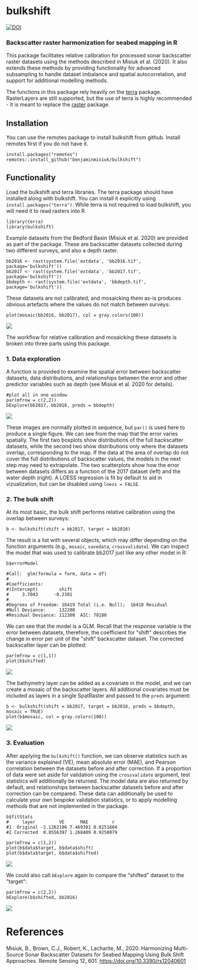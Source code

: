# bulkshift
[![DOI](https://zenodo.org/badge/DOI/10.5281/zenodo.6363413.svg)](https://doi.org/10.5281/zenodo.6363412)
### Backscatter raster harmonization for seabed mapping in R

This package facilitates relative calibration for processed sonar backscatter raster datasets using the methods described in Misiuk et al. (2020). 
It also extends these methods by providing functionality for advanced subsampling to handle dataset imbalance and spatial autocorrelation, and support for additional modelling methods. 

The functions in this package rely heavily on the [terra](https://github.com/rspatial/terra) package. RasterLayers are still supported, but the use of terra is highly 
recommended - it is meant to replace the [raster](https://github.com/rspatial/raster) package.

## Installation
You can use the remotes package to install bulkshift from github. Install remotes first if you do not have it. 
```
install.packages("remotes")
remotes::install_github("benjaminmisiuk/bulkshift")
```
## Functionality
Load the bulkshift and terra libraries. The terra package should have installed along with bulkshift. You can install
it explicitly using `install.packages("terra")`. While terra is not required to load bulkshift, you will need it
to read rasters into R.
```
library(terra)
library(bulkshift)
```
Example datasets from the Bedford Basin (Misiuk et al. 2020) are provided as part of the package. These are backscatter
datasets collected during two different surveys, and also a depth raster.
```
bb2016 <- rast(system.file('extdata', 'bb2016.tif', package='bulkshift'))
bb2017 <- rast(system.file('extdata', 'bb2017.tif', package='bulkshift'))
bbdepth <- rast(system.file('extdata', 'bbdepth.tif', package='bulkshift'))
```
These datasets are not calibrated, and mosaicking them as-is produces obvious artefacts where the values do not match between surveys:
```
plot(mosaic(bb2016, bb2017), col = gray.colors(100))
```
![](images/bshift_eg1.png)

The workflow for relative calibration and mosaicking these datasets is broken into three parts using this package.
### 1. Data exploration
A function is provided to examine the spatial error between backscatter datasets, data distributions, and relationships between the error and other predictor variables such as depth (see Misiuk et al. 2020 for details).
```
#plot all in one window
par(mfrow = c(2,2))
bExplore(bb2017, bb2016, preds = bbdepth)
```
![](images/bExplore.png)

These images are normally plotted in sequence, but `par()` is used here to produce a single figure. We can see from the map that the error varies spatially. The first two boxplots show distributions of the full backscatter datasets, while the second two show distributions only where the datasets overlap, corresponding to the map. If the data at the area of overlap do not cover the full distributions of backscatter values, the models in the next step may need to extrapolate. The two scatterplots show how the error between datasets differs as a function of the 2017 dataset (left) and the water depth (right). A LOESS regression is fit by default to aid in vizualization, but can be disabled using `loess = FALSE`.
### 2. The bulk shift
At its most basic, the bulk shift performs relative calibration using the overlap between surveys:
```
b <- bulkshift(shift = bb2017, target = bb2016)
```
The result is a list with several objects, which may differ depending on the function arguments (e.g., `mosaic`, `savedata`, `crossvalidate`). We can inspect the model that was used to calibrate bb2017 just like any other model in R:
```
b$errorModel

#Call:  glm(formula = form, data = df)
#
#Coefficients:
#(Intercept)        shift  
#     3.7043      -0.2301  
#
#Degrees of Freedom: 16419 Total (i.e. Null);  16418 Residual
#Null Deviance:	    132200 
#Residual Deviance: 112300 	AIC: 78180
```
We can see that the model is a GLM. Recall that the response variable is the error between datasets, therefore, the coefficient for "shift" describes the change in error per unit of the "shift" backscatter dataset. The corrected backscatter layer can be plotted:
```
par(mfrow = c(1,1))
plot(b$shifted)
```
![](images/bshift_eg2.png)

The bathymetry layer can be added as a covariate in the model, and we can create a mosaic of the backscatter layers. All additional covariates must be included as layers in a single SpatRaster and passed to the `preds` argument:
```
b <- bulkshift(shift = bb2017, target = bb2016, preds = bbdepth, mosaic = TRUE)
plot(b$mosaic, col = gray.colors(100))
```
![](images/bshift_eg3.png)

### 3. Evaluation
After applying the `bulkshift()` function, we can observe statistics such as the variance explained (VE), mean absolute error (MAE), and Pearson correlation between the datasets before and after correction. If a proportion of data were set aside for validation using the `crossvalidate` argument, test statistics will additionally be returned. The model data are also returned by default, and relationships between backscatter datasets before and after correction can be compared. These data can additionally be used to calculate your own bespoke validation statistics, or to apply modelling methods that are not implemented in the package.
```
b$fitStats
#     layer         VE      MAE         r
#1  Original -2.1262196 7.469381 0.8151604
#2 Corrected  0.8556397 1.268409 0.9250079

par(mfrow = c(1,2))
plot(b$data$target, b$data$shift)
plot(b$data$target, b$data$shifted)
```
![](images/bshift_eg4.png)

We could also call `bExplore` again to compare the "shifted" dataset to the "target":
```
par(mfrow = c(2,2))
bExplore(b$shifted, bb2016)
```
![](images/bEvaluate.png)

# References
Misiuk, B., Brown, C.J., Robert, K., Lacharite, M., 2020. Harmonizing Multi-Source Sonar Backscatter Datasets for Seabed Mapping Using Bulk Shift Approaches. Remote Sensing 12, 601. https://doi.org/10.3390/rs12040601

